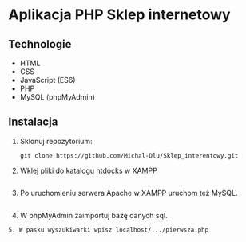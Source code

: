 # Aplikacja PHP Sklep internetowy

## Technologie
- HTML
- CSS
- JavaScript (ES6)
- PHP
- MySQL (phpMyAdmin)

## Instalacja
1. Sklonuj repozytorium:
   ```
   git clone https://github.com/Michal-Dlu/Sklep_interentowy.git
   ```
2. Wklej pliki do katalogu htdocks w XAMPP

   ```
3. Po uruchomieniu serwera Apache w XAMPP uruchom też MySQL.

   ```
4. W phpMyAdmin zaimportuj bazę danych sql.
   
  ```
5. W pasku wyszukiwarki wpisz localhost/.../pierwsza.php 
